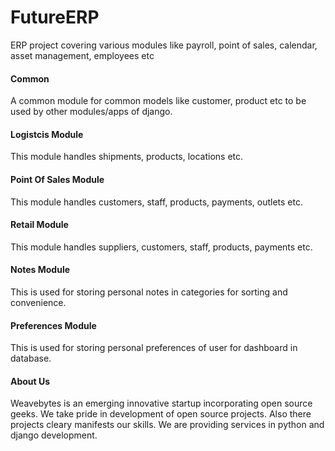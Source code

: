 # FutureERP
ERP project covering various modules like payroll, point of sales, calendar, asset management, employees etc

#### Common 

 A common module for common models like customer, product etc to be used by other modules/apps of django.

#### Logistcis Module
 
 This module handles shipments, products, locations etc.
 
#### Point Of Sales Module

  This module handles customers, staff, products, payments, outlets etc.

#### Retail Module

  This module handles suppliers, customers, staff, products, payments  etc.

#### Notes Module

This is used for storing personal notes in categories for sorting and convenience.

#### Preferences Module

This is used for storing personal preferences of user for dashboard in database.

#### About Us

  Weavebytes is an emerging innovative startup incorporating open source geeks.
  We take pride in development of open source projects. Also there projects cleary manifests our skills.
  We are providing services in python and django development.
